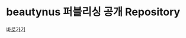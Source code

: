# beautynus 퍼블리싱 공개 Repository

<a class="my-link" href="https://beautynus.github.io" target="_blank">바로가기</a>
